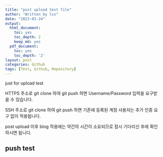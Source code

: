 ```yaml
---
title: "post upload test file"
author: "Written by lss"
date: "2023-03-24"
output:
  html_document:
    toc: yes
    toc_depth: 2
    keep_md: yes
  pdf_document:
    toc: yes
    toc_depth: '2'
layout: post
categories: Github
tags: [Test, Github, Repository]
---
```


just for upload test

HTTPS 주소로 git clone 하여 git push 하면 Username/Password 입력을 요구받을 수 있습니다.  

SSH 주소로 git clone 하여 git push 하면 기존에 등록된 계정 사용자는 추가 인증 요구 없이 적용됩니다.  

post upload 이후 blog 적용에는 약간의 시간이 소요되므로 잠시 기다리신 후에 확인하시면 됩니다.  

## push test 

